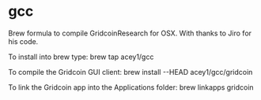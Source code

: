 # gcc
Brew formula to compile GridcoinResearch for OSX. With thanks to Jiro for his code.

To install into brew type:  brew tap acey1/gcc
 
To compile the Gridcoin GUI client: brew install --HEAD acey1/gcc/gridcoin

To link the Gridcoin app into the Applications folder: brew linkapps gridcoin
